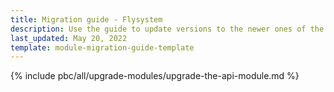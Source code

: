 ```yaml
---
title: Migration guide - Flysystem
description: Use the guide to update versions to the newer ones of the Flysystem module.
last_updated: May 20, 2022
template: module-migration-guide-template
---
```


{% include pbc/all/upgrade-modules/upgrade-the-api-module.md %} <!-- To edit, see /_includes/pbc/all/upgrade-modules/upgrade-the-api-module.md -->
